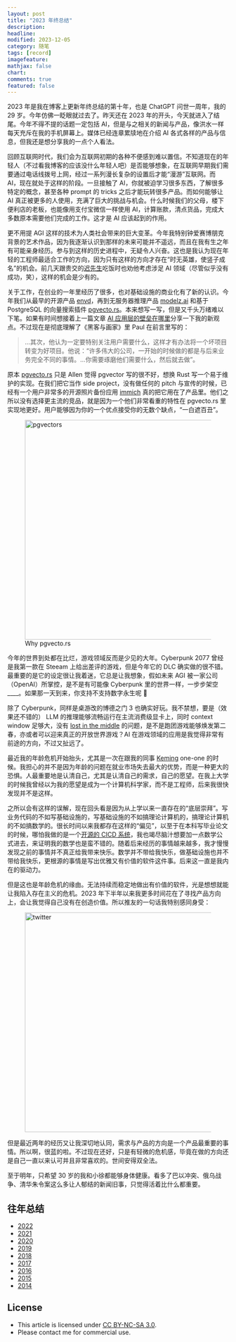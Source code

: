 ```yaml
---
layout: post
title: "2023 年终总结"
description: 
headline:
modified: 2023-12-05
category: 随笔
tags: [record]
imagefeature:
mathjax: false
chart:
comments: true
featured: false
---
```


2023 年是我在博客上更新年终总结的第十年，也是 ChatGPT 问世一周年，我的 29 岁。今年仿佛一眨眼就过去了。昨天还在 2023 年的开头，今天就进入了结尾。今年不得不提的话题一定包括 AI，但是与之相关的新闻与产品，像洪水一样每天充斥在我的手机屏幕上。媒体已经连章累牍地在介绍 AI 各式各样的产品与信息，但我还是想分享我的一点个人看法。

回顾互联网时代，我们会为互联网初期的各种不便感到难以置信。不知道现在的年轻人（不过看我博客的应该没什么年轻人吧）是否能够想象，在互联网早期我们需要通过电话线拨号上网，经过一系列漫长复杂的设置后才能“漫游”互联网。而 AI，现在就处于这样的阶段。一旦接触了 AI，你就被迫学习很多东西，了解很多特定的概念，甚至各种 prompt 的 tricks 之后才能玩转很多产品。而如何能够让 AI 真正被更多的人使用，充满了巨大的挑战与机会。什么时候我们的父母，楼下便利店的老板，也能像用支付宝微信一样使用 AI，计算账款，清点货品，完成大多数原本需要他们完成的工作。这才是 AI 应该起到的作用。

更不用提 AGI 这样的技术为人类社会带来的巨大变革。今年我特别钟爱赛博朋克背景的艺术作品，因为我逐渐认识到那样的未来可能并不遥远，而且在我有生之年有可能亲身经历。参与到这样的历史进程中，无疑令人兴奋。这也是我认为现在年轻的工程师最适合工作的方向，因为只有这样的方向才存在“时无英雄，使竖子成名”的机会。前几天跟贵交的[迟先生](https://skyzh.dev/)吃饭时也劝他考虑涉足 AI 领域（尽管似乎没有成功，笑），这样的机会是少有的。

关于工作，在创业的一年里经历了很多，也对基础设施的商业化有了新的认识。今年我们从最早的开源产品 [envd](https://github.com/tensorchord/envd/)，再到无服务器推理产品 [modelz.ai](https://modelz.ai/) 和基于 PostgreSQL 的向量搜索插件 [pgvecto.rs](https://github.com/tensorchord/pgvecto.rs)。本来想写一写，但是又千头万绪难以下笔。如果有时间想接着上一篇文章 [AI 应用层的壁垒在哪里](http://gaocegege.com/Blog/ai-hype)分享一下我的新观点。不过现在是彻底理解了《黑客与画家》里 Paul 在前言里写的：

> ...其次，他认为一定要特别关注用户需要什么，这样才有办法将一个坏项目转变为好项目。他说：“许多伟大的公司，一开始的时候做的都是与后来业务完全不同的事情。...你需要琢磨他们需要什么，然后就去做”。

原本 [pgvecto.rs](https://github.com/tensorchord/pgvecto.rs) 只是 Allen 觉得 pgvector 写的很不好，想换 Rust 写一个易于维护的实现。在我们把它当作 side project，没有做任何的 pitch 与宣传的时候，已经有一个用户非常多的开源照片备份应用 [immich](https://github.com/immich-app/immich) 真的把它用在了产品里。他们之所以没有选择更主流的竞品，就是因为一个他们非常看重的特性在 pgvecto.rs 里实现地更好。用户能够因为你的一个优点接受你的无数个缺点，“一白遮百丑”。

<figure>
	<img src="{{ site.url }}/images/2023-newyear/pgvectors.png" alt="pgvectors" height="500" width="700">
    <figcaption>Why pgvecto.rs</figcaption>
</figure>

今年的世界到处都在比烂，游戏领域反而是少见的大年。Cyberpunk 2077 曾经是我第一款在 Steeam 上给出差评的游戏，但是今年它的 DLC 确实做的很不错。最重要的是它的设定很让我着迷，它总是让我想象，假如未来 AGI 被一家公司（OpenAI）所掌控，是不是有可能像 Cyberpunk 里的世界一样，一步步架空____。如果那一天到来，你支持不支持数字永生呢 🤔

除了 Cyberpunk，同样是桌游改的博德之门 3 也确实好玩。我不禁想，要是（效果还不错的） LLM 的推理能够流畅运行在主流消费级显卡上，同时 context window 足够大，没有 [lost in the middle](https://cs.stanford.edu/~nfliu/papers/lost-in-the-middle.arxiv2023.pdf) 的问题，是不是跑团游戏能够焕发第二春，亦或者可以迎来真正的开放世界游戏？AI 在游戏领域的应用是我觉得非常有前途的方向，不过又扯远了。

最近我的年龄危机开始抬头，尤其是一次在跟我的同事 [Keming](https://github.com/kemingy) one-one 的时候。我担心的并不是因为年龄的问题在就业市场失去最大的优势，而是一种更大的恐惧。人最重要地是认清自己，尤其是认清自己的需求，自己的愿望。在我上大学的时候我曾经以为我的愿望是成为一个计算机科学家，而不是工程师，后来我很快发现并不是这样。

之所以会有这样的误解，现在回头看是因为从上学以来一直存在的“底层崇拜”。写业务代码的不如写基础设施的，写基础设施的不如搞理论计算机的，搞理论计算机的不如搞数学的。很长时间以来我都存在这样的“偏见”，以至于在本科写毕业论文的时候，哪怕我做的是一个[开源的 CICD 系统](https://github.com/caicloud/cyclone)，我也竭尽脑汁想要加一点数学公式进去，来证明我的数学也是蛮不错的。随着后来经历的事情越来越多，我才慢慢发现之前的事情并不真正给我带来快乐。数学并不带给我快乐，做基础设施也并不带给我快乐，更根源的事情是写出优雅又有价值的软件这件事。后来这一直是我内在的驱动力。

但是这也是年龄危机的缘由。无法持续而稳定地做出有价值的软件，光是想想就能让我陷入存在主义的危机。2023 年下半年以来我更多时间花在了寻找产品方向上，会让我觉得自己没有在创造价值。所以推友的一句话我特别感同身受：

<figure>
	<img src="{{ site.url }}/images/2023-newyear/pd.png" alt="twitter" height="500" width="700">
</figure>

但是最近两年的经历又让我深切地认同，需求与产品的方向是一个产品最重要的事情。所以啊，很蓝的啦。不过现在还好，只是有轻微的危机感，毕竟在做的方向还是自己一直以来认可并且非常喜欢的。世间安得双全法。

至于明年，只希望 30 岁的我和小徐都能够身体健康。看多了巴以冲突、俄乌战争、清华朱令案这么多让人郁结的新闻旧事，只觉得活着比什么都重要。

## 往年总结

- [2022](http://gaocegege.com/Blog/%E9%9A%8F%E7%AC%94/newyear2022)
- [2021](http://gaocegege.com/Blog/%E9%9A%8F%E7%AC%94/newyear2021)
- [2020](http://gaocegege.com/Blog/%E9%9A%8F%E7%AC%94/newyear2020)
- [2019](http://gaocegege.com/Blog/%E9%9A%8F%E7%AC%94/newyear2019)
- [2018](http://gaocegege.com/Blog/%E9%9A%8F%E7%AC%94/newyear2018)
- [2017](http://gaocegege.com/Blog/%E9%9A%8F%E7%AC%94/newyear2017)
- [2016](http://gaocegege.com/Blog/%E9%9A%8F%E7%AC%94/newyear2016)
- [2015](http://gaocegege.com/Blog/%E9%9A%8F%E7%AC%94/newyear2015)
- [2014](http://gaocegege.com/Blog/%E9%9A%8F%E7%AC%94/record)

## License

- This article is licensed under [CC BY-NC-SA 3.0](https://creativecommons.org/licenses/by-nc-sa/3.0/).
- Please contact me for commercial use.
